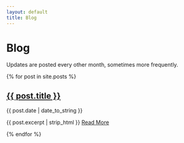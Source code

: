 ```yaml
---
layout: default
title: Blog
---
```


# Blog

Updates are posted every other month, sometimes more frequently. 


{% for post in site.posts %}
  <h2><a href="{{ post.url }}">{{ post.title }}</a></h2>
  <p>{{ post.date | date_to_string }} <p> </p> {{ post.excerpt | strip_html }}
    <a href="{{ post.url }}" class="read-more">Read More</a> </p>
{% endfor %}
